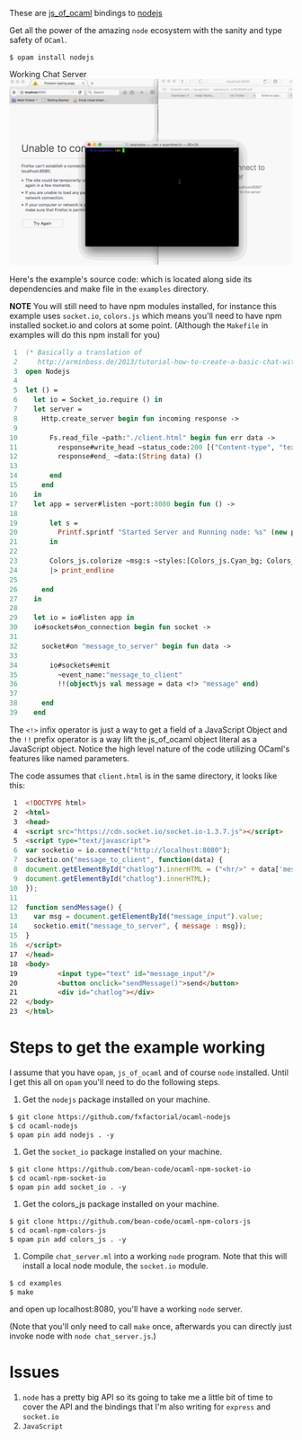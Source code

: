 These are [js\_of\_ocaml](https://github.com/ocsigen/js_of_ocaml) bindings to [nodejs](https://github.com/nodejs/node)

Get all the power of the amazing `node` ecosystem with the sanity and
type safety of `OCaml`.

```shell
$ opam install nodejs
```

Working Chat Server
![img](./node_server_working.gif)

Here's the example's source code: which is located along side its
dependencies and make file in the `examples` directory.

**NOTE** You will still need to have npm modules installed, for instance
this example uses `socket.io`, `colors.js` which means you'll need to
have npm installed socket.io and colors at some point. (Although the
`Makefile` in examples will do this npm install for you)

```ocaml
 1  (* Basically a translation of
 2     http://arminboss.de/2013/tutorial-how-to-create-a-basic-chat-with-node-js/ *)
 3  open Nodejs
 4  
 5  let () =
 6    let io = Socket_io.require () in
 7    let server =
 8      Http.create_server begin fun incoming response ->
 9  
10        Fs.read_file ~path:"./client.html" begin fun err data ->
11          response#write_head ~status_code:200 [("Content-type", "text/html")];
12          response#end_ ~data:(String data) ()
13  
14        end
15      end
16    in
17    let app = server#listen ~port:8080 begin fun () ->
18  
19        let s =
20          Printf.sprintf "Started Server and Running node: %s" (new process#version)
21        in
22  
23        Colors_js.colorize ~msg:s ~styles:[Colors_js.Cyan_bg; Colors_js.Inverse] []
24        |> print_endline
25  
26      end
27    in
28  
29    let io = io#listen app in
30    io#sockets#on_connection begin fun socket ->
31  
32      socket#on "message_to_server" begin fun data ->
33  
34        io#sockets#emit
35          ~event_name:"message_to_client"
36          !!(object%js val message = data <!> "message" end)
37  
38      end
39    end
```

The `<!>` infix operator is just a way to get a field of a JavaScript
Object and the `!!` prefix operator is a way lift the js\_of\_ocaml
object literal as a JavaScript object. Notice the high level nature of
the code utilizing OCaml's features like named parameters.

The code assumes that `client.html` is in the same directory, it looks
like this:

```html
 1  <!DOCTYPE html>
 2  <html>
 3  <head>
 4  <script src="https://cdn.socket.io/socket.io-1.3.7.js"></script>
 5  <script type="text/javascript">
 6  var socketio = io.connect("http://localhost:8080");
 7  socketio.on("message_to_client", function(data) {
 8  document.getElementById("chatlog").innerHTML = ("<hr/>" + data['message'] +
 9  document.getElementById("chatlog").innerHTML);
10  });
11  
12  function sendMessage() {
13    var msg = document.getElementById("message_input").value;
14    socketio.emit("message_to_server", { message : msg});
15  }
16  </script>
17  </head>
18  <body>
19          <input type="text" id="message_input"/>
20          <button onclick="sendMessage()">send</button>
21          <div id="chatlog"></div>
22  </body>
23  </html>
```

# Steps to get the example working

I assume that you have `opam`, `js_of_ocaml` and of course `node`
installed. Until I get this all on `opam` you'll need to do the
following steps.

1.  Get the `nodejs` package installed on your machine.

```shell
$ git clone https://github.com/fxfactorial/ocaml-nodejs
$ cd ocaml-nodejs
$ opam pin add nodejs . -y
```

1.  Get the `socket_io` package installed on your machine.

```shell
$ git clone https://github.com/bean-code/ocaml-npm-socket-io
$ cd ocaml-npm-socket-io
$ opam pin add socket_io . -y
```

1.  Get the colors\_js package installed on your machine.

```shell
$ git clone https://github.com/bean-code/ocaml-npm-colors-js
$ cd ocaml-npm-colors-js
$ opam pin add colors_js . -y
```

1.  Compile `chat_server.ml` into a working `node` program. Note that
    this will install a local node module, the `socket.io` module.

```shell
$ cd examples
$ make
```

and open up localhost:8080, you'll have a working `node` server.

(Note that you'll only need to call `make` once, afterwards you can
directly just invoke node with `node chat_server.js`.)

# Issues

1.  `node` has a pretty big API so its going to take me a little bit of
    time to cover the API and the bindings that I'm also writing for
    `express` and `socket.io`
2.  `JavaScript`
